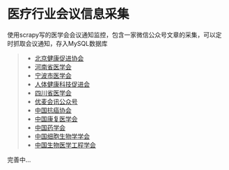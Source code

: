 # 医疗行业会议信息采集





使用scrapy写的医学会会议通知监控，包含一家微信公众号文章的采集，可以定时抓取会议通知，存入MySQL数据库





> - [北京健康促进协会](http://www.chinahpa.org/index.php/Index/yixuehuodong.html)
> - [河南省医学会](https://meeting.henanyixue.com/web.html#/)
> - [宁波市医学会](http://www.nbygzx.org.cn/col/col8277/index.html)
> - [人体健康科技促进会](http://www.chstpa.com.cn/peroidMeeting/index?id=17&title=%E5%AD%A6%E6%9C%AF%E4%BC%9A%E8%AE%AE)
> - [四川省医学会](http://ent2006615ent2006615ent2006615www.sma.org.cn/main/xhxg.asp?xshd.asp)
> - [优麦会讯公众号](http://wechat.umer.com.cn/meeting/main/index)
> - [中国抗癌协会](http://www.caca.org.cn/xshy/hytz/)
> - [中国康复医学会](https://www.carm.org.cn/col/col6705/index.html)
> - [中国药学会](https://www.cpa.org.cn/?do=infolist&classid=270)
> - [中国细胞生物学学会](https://www.cscb.org.cn/conferencelist/35.html)
> - [中国生物医学工程学会](http://www.csbme.org/meeting/index.htm)







完善中...

